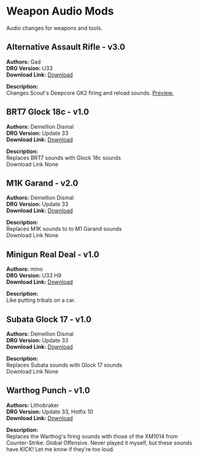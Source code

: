 # Weapon Audio Mods

Audio changes for weapons and tools.

<!-- mod list -->

## Alternative Assault Rifle - v3.0
**Authors:** Gad  
**DRG Version:** U33  
**Download Link:** [Download](https://github.com/ArcticEcho/DRG-Mods/raw/317731efbaccb12c8ed48a89b56ddd72ab2ad573/Audio/Weapons/Alternative%20Assault%20Rifle%20-%20V3.0%20_P.pak)  

**Description:**  
Changes Scout's Deepcore GK2 firing and reload sounds. [Preview.](https://www.youtube.com/watch?v=3kKOLKvO2Nc)

## BRT7 Glock 18c - v1.0
**Authors:** Demellion Dismal  
**DRG Version:** Update 33  
**Download Link:** [Download](https://github.com/ArcticEcho/DRG-Mods/raw/c6064933ecc2b7d2911d4d59dec79c6d2dd24738/Audio/Weapons/BRT7%20Glock%2018c%20-%20V1.0%20_P.pak)  

**Description:**  
Replaces BRT7 sounds with Glock 18c sounds  
Download Link None

## M1K Garand - v2.0
**Authors:** Demellion Dismal  
**DRG Version:** Update 33  
**Download Link:** [Download](https://github.com/ArcticEcho/DRG-Mods/raw/f32395bcb50662b2abece6fdd8bd9aed6809cef8/Audio/Weapons/M1K%20Garand%20-%20V2.0%20_P.pak)  

**Description:**  
Replaces M1K sounds to to M1 Garand sounds   
Download Link None

## Minigun Real Deal - v1.0
**Authors:** mino  
**DRG Version:** U33 H9  
**Download Link:** [Download](https://github.com/ArcticEcho/DRG-Mods/raw/6455b749c6c6ce770cf8cda17e18f4fb581e1c69/Audio/Weapons/Minigun%20Real%20Deal%20-%20V1.0%20_P.pak)  

**Description:**  
Like putting tribals on a car.

## Subata Glock 17 - v1.0
**Authors:** Demellion Dismal  
**DRG Version:** Update 33  
**Download Link:** [Download](https://github.com/ArcticEcho/DRG-Mods/raw/0c036d6b1fd956ce9736de80b0a3d9b9a0764ace/Audio/Weapons/Subata%20Glock%2017%20-%20V1.0%20_P.pak)  

**Description:**  
Replaces Subata sounds with Glock 17 sounds  
Download Link None

## Warthog Punch - v1.0
**Authors:** Lithobraker  
**DRG Version:** Update 33, Hotfix 10  
**Download Link:** [Download](https://github.com/ArcticEcho/DRG-Mods/raw/8ebc25c30a98228fd0af8713e1a282898f1b1a78/Audio/Weapons/Warthog%20Punch%20-%20V1.0%20_P.pak)  

**Description:**  
Replaces the Warthog's firing sounds with those of the XM1014 from Counter-Strike: Global Offensive. Never played it myself, but these sounds have KICK! Let me know if they're too loud.